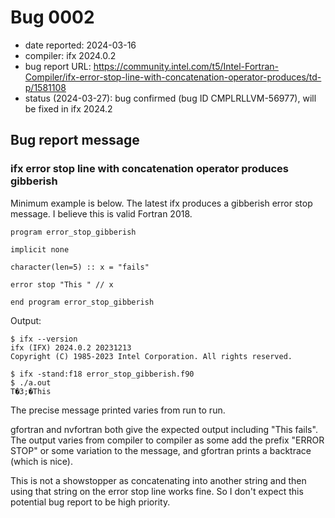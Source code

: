 # Bug 0002

- date reported: 2024-03-16
- compiler: ifx 2024.0.2
- bug report URL: <https://community.intel.com/t5/Intel-Fortran-Compiler/ifx-error-stop-line-with-concatenation-operator-produces/td-p/1581108>
- status (2024-03-27): bug confirmed (bug ID CMPLRLLVM-56977), will be fixed in ifx 2024.2

## Bug report message

### ifx error stop line with concatenation operator produces gibberish

Minimum example is below. The latest ifx produces a gibberish error stop message. I believe this is valid Fortran 2018.

    program error_stop_gibberish

    implicit none

    character(len=5) :: x = "fails"

    error stop "This " // x

    end program error_stop_gibberish

Output:

    $ ifx --version
    ifx (IFX) 2024.0.2 20231213
    Copyright (C) 1985-2023 Intel Corporation. All rights reserved.

    $ ifx -stand:f18 error_stop_gibberish.f90 
    $ ./a.out 
    T�3;�This

The precise message printed varies from run to run.

gfortran and nvfortran both give the expected output including "This fails". The output varies from compiler to compiler as some add the prefix "ERROR STOP" or some variation to the message, and gfortran prints a backtrace (which is nice).

This is not a showstopper as concatenating into another string and then using that string on the error stop line works fine. So I don't expect this potential bug report to be high priority.
